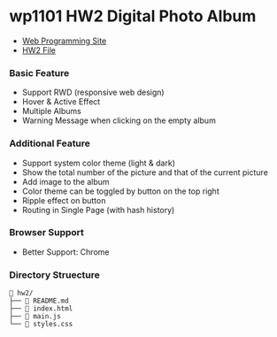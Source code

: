 # wp1101 HW2 Digital Photo Album

- [Web Programming Site](https://wp.ee.ntu.edu.tw/)
- [HW2 File](https://ceiba.ntu.edu.tw/course/fdb723/hw/hw2.pdf)

### Basic Feature

- Support RWD (responsive web design)
- Hover & Active Effect
- Multiple Albums
- Warning Message when clicking on the empty album

### Additional Feature

- Support system color theme (light & dark)
- Show the total number of the picture and that of the current picture
- Add image to the album
- Color theme can be toggled by button on the top right
- Ripple effect on button
- Routing in Single Page (with hash history)

### Browser Support

- Better Support: Chrome

### Directory Struecture

```
 hw2/
├──  README.md
├──  index.html
├──  main.js
└──  styles.css
```